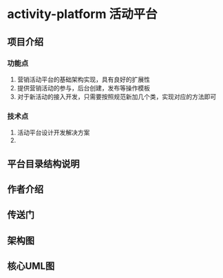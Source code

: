 # activity-platform 活动平台

## 项目介绍
### 功能点
1. 营销活动平台的基础架构实现，具有良好的扩展性
2. 提供营销活动的参与，后台创建，发布等操作模板
3. 对于新活动的接入开发，只需要按照规范新加几个类，实现对应的方法即可

### 技术点
1. 活动平台设计开发解决方案
2.


## 平台目录结构说明


## 作者介绍

## 传送门

## 架构图


## 核心UML图





